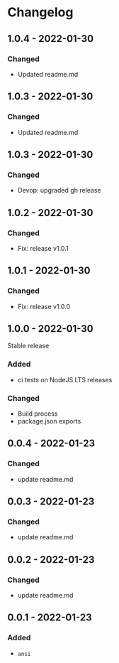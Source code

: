 # Changelog

## 1.0.4 - 2022-01-30

### Changed

- Updated readme.md

## 1.0.3 - 2022-01-30

### Changed

- Updated readme.md

## 1.0.3 - 2022-01-30

### Changed

- Devop: upgraded gh release

## 1.0.2 - 2022-01-30

### Changed

- Fix: release v1.0.1

## 1.0.1 - 2022-01-30

### Changed

- Fix: release v1.0.0

## 1.0.0 - 2022-01-30

Stable release

### Added

- ci tests on NodeJS LTS releases

### Changed

- Build process
- package.json exports

## 0.0.4 - 2022-01-23

### Changed

- update readme.md

## 0.0.3 - 2022-01-23

### Changed

- update readme.md

## 0.0.2 - 2022-01-23

### Changed

- update readme.md

## 0.0.1 - 2022-01-23

### Added

- `ansi`
